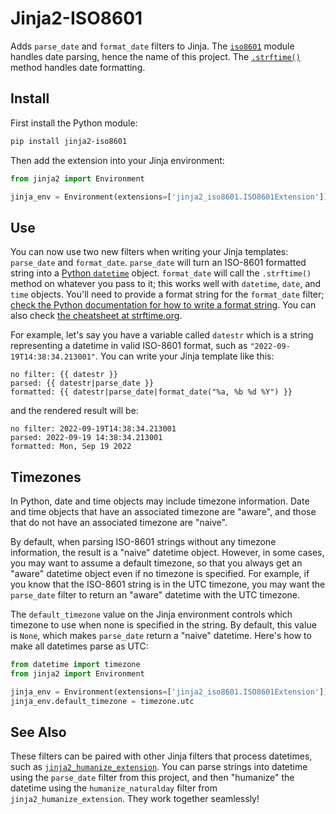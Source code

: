 # Jinja2-ISO8601

Adds `parse_date` and `format_date` filters to Jinja.
The [`iso8601`](https://github.com/micktwomey/pyiso8601) module handles date parsing,
hence the name of this project. The
[`.strftime()`](https://docs.python.org/3/library/datetime.html#strftime-and-strptime-behavior)
method handles date formatting.

## Install

First install the Python module:

```bash
pip install jinja2-iso8601
```

Then add the extension into your Jinja environment:

```python
from jinja2 import Environment

jinja_env = Environment(extensions=['jinja2_iso8601.ISO8601Extension'])
```

## Use

You can now use two new filters when writing your Jinja templates:
`parse_date` and `format_date`.
`parse_date` will turn an ISO-8601 formatted string into a
[Python `datetime`](https://docs.python.org/3/library/datetime.html#datetime-objects) object.
`format_date` will call the `.strftime()` method on whatever you pass to it;
this works well with `datetime`, `date`, and `time` objects. You'll need to
provide a format string for the `format_date` filter;
[check the Python documentation for how to write a format string](https://docs.python.org/3/library/datetime.html#strftime-and-strptime-format-codes).
You can also check [the cheatsheet at strftime.org](https://strftime.org).

For example, let's say you have a variable called `datestr` which is
a string representing a datetime in valid ISO-8601 format, such as
`"2022-09-19T14:38:34.213001"`. You can write your Jinja template like this:

```jinja
no filter: {{ datestr }}
parsed: {{ datestr|parse_date }}
formatted: {{ datestr|parse_date|format_date("%a, %b %d %Y") }}
```

and the rendered result will be:

```
no filter: 2022-09-19T14:38:34.213001
parsed: 2022-09-19 14:38:34.213001
formatted: Mon, Sep 19 2022
```

## Timezones

In Python, date and time objects may include timezone information.
Date and time objects that have an associated timezone are "aware", and
those that do not have an associated timezone are "naive".

By default, when parsing ISO-8601 strings without any timezone information,
the result is a "naive" datetime object. However, in some cases, you may
want to assume a default timezone, so that you always get an "aware"
datetime object even if no timezone is specified. For example, if you know
that the ISO-8601 string is in the UTC timezone, you may want the
`parse_date` filter to return an "aware" datetime with the UTC timezone.

The `default_timezone` value on the Jinja environment controls which
timezone to use when none is specified in the string. By default, this
value is `None`, which makes `parse_date` return a "naive" datetime.
Here's how to make all datetimes parse as UTC:

```python
from datetime import timezone
from jinja2 import Environment

jinja_env = Environment(extensions=['jinja2_iso8601.ISO8601Extension'])
jinja_env.default_timezone = timezone.utc
```

## See Also

These filters can be paired with other Jinja filters that process datetimes,
such as [`jinja2_humanize_extension`](https://github.com/metwork-framework/jinja2_humanize_extension).
You can parse strings into datetime using the `parse_date` filter from this
project, and then "humanize" the datetime using the `humanize_naturalday` filter
from `jinja2_humanize_extension`. They work together seamlessly!
